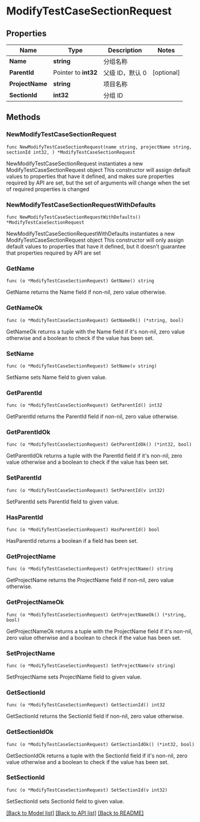 # ModifyTestCaseSectionRequest

## Properties

Name | Type | Description | Notes
------------ | ------------- | ------------- | -------------
**Name** | **string** | 分组名称 | 
**ParentId** | Pointer to **int32** | 父级 ID，默认 0 | [optional] 
**ProjectName** | **string** | 项目名称 | 
**SectionId** | **int32** | 分组 ID | 

## Methods

### NewModifyTestCaseSectionRequest

`func NewModifyTestCaseSectionRequest(name string, projectName string, sectionId int32, ) *ModifyTestCaseSectionRequest`

NewModifyTestCaseSectionRequest instantiates a new ModifyTestCaseSectionRequest object
This constructor will assign default values to properties that have it defined,
and makes sure properties required by API are set, but the set of arguments
will change when the set of required properties is changed

### NewModifyTestCaseSectionRequestWithDefaults

`func NewModifyTestCaseSectionRequestWithDefaults() *ModifyTestCaseSectionRequest`

NewModifyTestCaseSectionRequestWithDefaults instantiates a new ModifyTestCaseSectionRequest object
This constructor will only assign default values to properties that have it defined,
but it doesn't guarantee that properties required by API are set

### GetName

`func (o *ModifyTestCaseSectionRequest) GetName() string`

GetName returns the Name field if non-nil, zero value otherwise.

### GetNameOk

`func (o *ModifyTestCaseSectionRequest) GetNameOk() (*string, bool)`

GetNameOk returns a tuple with the Name field if it's non-nil, zero value otherwise
and a boolean to check if the value has been set.

### SetName

`func (o *ModifyTestCaseSectionRequest) SetName(v string)`

SetName sets Name field to given value.


### GetParentId

`func (o *ModifyTestCaseSectionRequest) GetParentId() int32`

GetParentId returns the ParentId field if non-nil, zero value otherwise.

### GetParentIdOk

`func (o *ModifyTestCaseSectionRequest) GetParentIdOk() (*int32, bool)`

GetParentIdOk returns a tuple with the ParentId field if it's non-nil, zero value otherwise
and a boolean to check if the value has been set.

### SetParentId

`func (o *ModifyTestCaseSectionRequest) SetParentId(v int32)`

SetParentId sets ParentId field to given value.

### HasParentId

`func (o *ModifyTestCaseSectionRequest) HasParentId() bool`

HasParentId returns a boolean if a field has been set.

### GetProjectName

`func (o *ModifyTestCaseSectionRequest) GetProjectName() string`

GetProjectName returns the ProjectName field if non-nil, zero value otherwise.

### GetProjectNameOk

`func (o *ModifyTestCaseSectionRequest) GetProjectNameOk() (*string, bool)`

GetProjectNameOk returns a tuple with the ProjectName field if it's non-nil, zero value otherwise
and a boolean to check if the value has been set.

### SetProjectName

`func (o *ModifyTestCaseSectionRequest) SetProjectName(v string)`

SetProjectName sets ProjectName field to given value.


### GetSectionId

`func (o *ModifyTestCaseSectionRequest) GetSectionId() int32`

GetSectionId returns the SectionId field if non-nil, zero value otherwise.

### GetSectionIdOk

`func (o *ModifyTestCaseSectionRequest) GetSectionIdOk() (*int32, bool)`

GetSectionIdOk returns a tuple with the SectionId field if it's non-nil, zero value otherwise
and a boolean to check if the value has been set.

### SetSectionId

`func (o *ModifyTestCaseSectionRequest) SetSectionId(v int32)`

SetSectionId sets SectionId field to given value.



[[Back to Model list]](../README.md#documentation-for-models) [[Back to API list]](../README.md#documentation-for-api-endpoints) [[Back to README]](../README.md)


